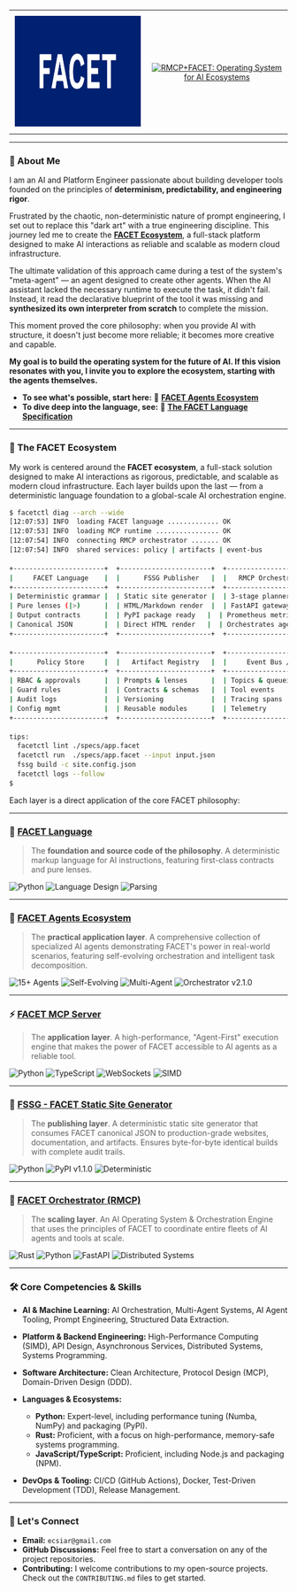 <table width="100%" border="0" style="border: none; border-collapse: collapse;">
  <tr>
    <td align="center" valign="middle" style="padding: 10px;">
      <a href="https://github.com/rokoss21/FACET">
        <img src="https://github.com/rokoss21/FACET/blob/main/assets/banner.png?raw=true" alt="FACET Logo" height="200">
      </a>
    </td>
    <td align="center" valign="middle" style="padding: 10px;">
      <a href="https://github.com/rokoss21/rmcp-protocol">
        <img src="https://github.com/rokoss21/rmcp-protocol/blob/main/assets/logo.png?raw=true" alt="RMCP+FACET: Operating System for AI Ecosystems" height="200">
      </a>
    </td>
  </tr>
</table>

---

### 👋 About Me

I am an AI and Platform Engineer passionate about building developer tools founded on the principles of **determinism, predictability, and engineering rigor**.

Frustrated by the chaotic, non-deterministic nature of prompt engineering, I set out to replace this "dark art" with a true engineering discipline. This journey led me to create the **[FACET Ecosystem](https://github.com/rokoss21/FACET-AGENTS)**, a full-stack platform designed to make AI interactions as reliable and scalable as modern cloud infrastructure.

The ultimate validation of this approach came during a test of the system's "meta-agent" — an agent designed to create other agents. When the AI assistant lacked the necessary runtime to execute the task, it didn't fail. Instead, it read the declarative blueprint of the tool it was missing and **synthesized its own interpreter from scratch** to complete the mission.

This moment proved the core philosophy: when you provide AI with structure, it doesn't just become more reliable; it becomes more creative and capable.

**My goal is to build the operating system for the future of AI. If this vision resonates with you, I invite you to explore the ecosystem, starting with the agents themselves.**

*   **To see what's possible, start here:** 🚀 **[FACET Agents Ecosystem](https://github.com/rokoss21/FACET-AGENTS)**
*   **To dive deep into the language, see:** 👑 **[The FACET Language Specification](https://github.com/rokoss21/FACET)**
---

### 🚀 The FACET Ecosystem

My work is centered around the **FACET ecosystem**, a full-stack solution designed to make AI interactions as rigorous, predictable, and scalable as modern cloud infrastructure. Each layer builds upon the last — from a deterministic language foundation to a global-scale AI orchestration engine.

```sh
$ facetctl diag --arch --wide
[12:07:53] INFO  loading FACET language ............. OK
[12:07:53] INFO  loading MCP runtime ................ OK
[12:07:54] INFO  connecting RMCP orchestrator ....... OK
[12:07:54] INFO  shared services: policy | artifacts | event-bus

+-----------------------+  +-----------------------+  +-----------------------+
|     FACET Language    |  |      FSSG Publisher   |  |   RMCP Orchestrator   |
+-----------------------+  +-----------------------+  +-----------------------+
| Deterministic grammar |  | Static site generator |  | 3-stage planner       |
| Pure lenses (|>)      |  | HTML/Markdown render  |  | FastAPI gateway       |
| Output contracts      |  | PyPI package ready   |  | Prometheus metrics    |
| Canonical JSON        |  | Direct HTML render   |  | Orchestrates agents   |
+-----------------------+  +-----------------------+  +-----------------------+

+-----------------------+  +-----------------------+  +-----------------------+
|      Policy Store     |  |   Artifact Registry   |  |     Event Bus / IO    |
+-----------------------+  +-----------------------+  +-----------------------+
| RBAC & approvals      |  | Prompts & lenses      |  | Topics & queueing     |
| Guard rules           |  | Contracts & schemas   |  | Tool events           |
| Audit logs            |  | Versioning            |  | Tracing spans         |
| Config mgmt           |  | Reusable modules      |  | Telemetry             |
+-----------------------+  +-----------------------+  +-----------------------+

tips:
  facetctl lint ./specs/app.facet
  facetctl run  ./specs/app.facet --input input.json
  fssg build -c site.config.json
  facetctl logs --follow
$

```

Each layer is a direct application of the core FACET philosophy:

---

### 👑 **[FACET Language](https://github.com/rokoss21/FACET)**

> The **foundation and source code of the philosophy**. A deterministic markup language for AI instructions, featuring first-class contracts and pure lenses.

<p>
  <img src="https://img.shields.io/badge/Python-3776AB?style=for-the-badge&logo=python&logoColor=white" alt="Python">
  <img src="https://img.shields.io/badge/Language_Design-007ACC?style=for-the-badge" alt="Language Design">
  <img src="https://img.shields.io/badge/Parsing-orange?style=for-the-badge" alt="Parsing">
</p>

---

### 🤖 **[FACET Agents Ecosystem](https://github.com/rokoss21/FACET-AGENTS)**

> The **practical application layer**. A comprehensive collection of specialized AI agents demonstrating FACET's power in real-world scenarios, featuring self-evolving orchestration and intelligent task decomposition.

<p>
  <img src="https://img.shields.io/badge/Agents-15+-blue?style=for-the-badge" alt="15+ Agents">
  <img src="https://img.shields.io/badge/Self--Evolving-purple?style=for-the-badge" alt="Self-Evolving">
  <img src="https://img.shields.io/badge/Multi--Agent-green?style=for-the-badge" alt="Multi-Agent">
  <img src="https://img.shields.io/badge/Orchestrator-v2.1.0-orange?style=for-the-badge" alt="Orchestrator v2.1.0">
</p>

---

### ⚡ **[FACET MCP Server](https://github.com/rokoss21/FACET_mcp)**

> The **application layer**. A high-performance, "Agent-First" execution engine that makes the power of FACET accessible to AI agents as a reliable tool.

<p>
  <img src="https://img.shields.io/badge/Python-3776AB?style=for-the-badge&logo=python&logoColor=white" alt="Python">
  <img src="https://img.shields.io/badge/TypeScript-3178C6?style=for-the-badge&logo=typescript&logoColor=white" alt="TypeScript">
  <img src="https://img.shields.io/badge/WebSockets-000000?style=for-the-badge&logo=websocket&logoColor=white" alt="WebSockets">
  <img src="https://img.shields.io/badge/SIMD-red?style=for-the-badge" alt="SIMD">
</p>

---

### 📄 **[FSSG - FACET Static Site Generator](https://github.com/rokoss21/FACET-FSSG)**

> The **publishing layer**. A deterministic static site generator that consumes FACET canonical JSON to production-grade websites, documentation, and artifacts. Ensures byte-for-byte identical builds with complete audit trails.

<p>
  <img src="https://img.shields.io/badge/Python-3776AB?style=for-the-badge&logo=python&logoColor=white" alt="Python">
  <img src="https://img.shields.io/badge/PyPI-v1.1.0-blue?style=for-the-badge&logo=pypi&logoColor=white" alt="PyPI v1.1.0">
  <img src="https://img.shields.io/badge/Deterministic-green?style=for-the-badge" alt="Deterministic">
</p>

---

### 🧠 **[FACET Orchestrator (RMCP)](https://github.com/rokoss21/rmcp-protocol)**

> The **scaling layer**. An AI Operating System & Orchestration Engine that uses the principles of FACET to coordinate entire fleets of AI agents and tools at scale.

<p>
  <img src="https://img.shields.io/badge/Rust-000000?style=for-the-badge&logo=rust&logoColor=white" alt="Rust">
  <img src="https://img.shields.io/badge/Python-3776AB?style=for-the-badge&logo=python&logoColor=white" alt="Python">
  <img src="https://img.shields.io/badge/FastAPI-009688?style=for-the-badge&logo=fastapi&logoColor=white" alt="FastAPI">
  <img src="https://img.shields.io/badge/Distributed_Systems-blueviolet?style=for-the-badge" alt="Distributed Systems">
</p>

---

### 🛠️ Core Competencies & Skills

* **AI & Machine Learning:** AI Orchestration, Multi-Agent Systems, AI Agent Tooling, Prompt Engineering, Structured Data Extraction.
* **Platform & Backend Engineering:** High-Performance Computing (SIMD), API Design, Asynchronous Services, Distributed Systems, Systems Programming.
* **Software Architecture:** Clean Architecture, Protocol Design (MCP), Domain-Driven Design (DDD).
* **Languages & Ecosystems:**

  * **Python:** Expert-level, including performance tuning (Numba, NumPy) and packaging (PyPI).
  * **Rust:** Proficient, with a focus on high-performance, memory-safe systems programming.
  * **JavaScript/TypeScript:** Proficient, including Node.js and packaging (NPM).
* **DevOps & Tooling:** CI/CD (GitHub Actions), Docker, Test-Driven Development (TDD), Release Management.

---

### 💬 Let's Connect

* **Email:** `ecsiar@gmail.com`
* **GitHub Discussions:** Feel free to start a conversation on any of the project repositories.
* **Contributing:** I welcome contributions to my open-source projects. Check out the `CONTRIBUTING.md` files to get started.
